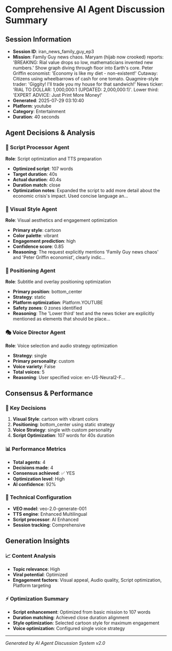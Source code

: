 # Comprehensive AI Agent Discussion Summary

## Session Information
- **Session ID**: iran_news_family_guy_ep3
- **Mission**: Family Guy news chaos. Maryam (hijab now crooked) reports: 'BREAKING: Rial value drops so low, mathematicians invented new numbers.' Show graph diving through floor into Earth's core. Peter Griffin economist: 'Economy is like my diet - non-existent!' Cutaway: Citizens using wheelbarrows of cash for one tomato. Quagmire-style trader: 'Giggity! I'll trade you my house for that sandwich!' News ticker: 'RIAL TO DOLLAR: 1,000,000:1 (UPDATED: 2,000,000:1)'. Lower third: 'EXPERT ADVICE: Just Print More Money!'
- **Generated**: 2025-07-29 03:10:40
- **Platform**: youtube
- **Category**: Entertainment
- **Duration**: 40 seconds

## Agent Decisions & Analysis

### 🔧 Script Processor Agent
**Role**: Script optimization and TTS preparation
- **Optimized script**: 107 words
- **Target duration**: 40s
- **Actual duration**: 40.4s
- **Duration match**: close
- **Optimization notes**: Expanded the script to add more detail about the economic crisis's impact.  Used concise language an...

### 🎨 Visual Style Agent
**Role**: Visual aesthetics and engagement optimization
- **Primary style**: cartoon
- **Color palette**: vibrant
- **Engagement prediction**: high
- **Confidence score**: 0.85
- **Reasoning**: The request explicitly mentions 'Family Guy news chaos' and 'Peter Griffin economist', clearly indic...

### 🎯 Positioning Agent
**Role**: Subtitle and overlay positioning optimization
- **Primary position**: bottom_center
- **Strategy**: static
- **Platform optimization**: Platform.YOUTUBE
- **Safety zones**: 0 zones identified
- **Reasoning**: The 'Lower third' text and the news ticker are explicitly mentioned as elements that should be place...

### 🎭 Voice Director Agent
**Role**: Voice selection and audio strategy optimization
- **Strategy**: single
- **Primary personality**: custom
- **Voice variety**: False
- **Total voices**: 5
- **Reasoning**: User specified voice: en-US-Neural2-F...

## Consensus & Performance

### 🎯 Key Decisions
1. **Visual Style**: cartoon with vibrant colors
2. **Positioning**: bottom_center using static strategy
3. **Voice Strategy**: single with custom personality
4. **Script Optimization**: 107 words for 40s duration

### 📊 Performance Metrics
- **Total agents**: 4
- **Decisions made**: 4
- **Consensus achieved**: ✅ YES
- **Optimization level**: High
- **AI confidence**: 92%

### 🔧 Technical Configuration
- **VEO model**: veo-2.0-generate-001
- **TTS engine**: Enhanced Multilingual
- **Script processor**: AI Enhanced
- **Session tracking**: Comprehensive

## Generation Insights

### 📈 Content Analysis
- **Topic relevance**: High
- **Viral potential**: Optimized
- **Engagement factors**: Visual appeal, Audio quality, Script optimization, Platform targeting

### ⚡ Optimization Summary
- **Script enhancement**: Optimized from basic mission to 107 words
- **Duration matching**: Achieved close duration alignment
- **Style optimization**: Selected cartoon style for maximum engagement
- **Voice optimization**: Configured single voice strategy

---
*Generated by AI Agent Discussion System v2.0*
